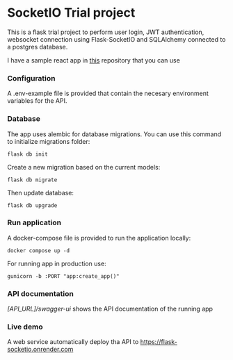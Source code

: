 # SocketIO Trial project
This is a flask trial project to perform user login, JWT authentication, websocket connection using Flask-SocketIO and SQLAlchemy connected to a postgres database.

I have a sample react app in 
[this](https://github.com/federicomorella/flask-socketIO-trial-ui)
repository that you can use

### Configuration
A .env-example file is provided that contain the necesary environment variables for the API.

### Database
The app uses alembic for database migrations. You can use this command to initialize migrations folder:
``` console
flask db init
```
Create a new migration based on the current models:
``` console
flask db migrate
```
Then update database:
``` console
flask db upgrade
```

### Run application
A docker-compose file is provided to run the application locally:
``` console
docker compose up -d
```

For running app in production use:
``` console
gunicorn -b :PORT "app:create_app()"
```


### API documentation
_[API_URL]/swagger-ui_ shows the API documentation of the running app

### Live demo
A web service automatically deploy tha API to https://flask-socketio.onrender.com 